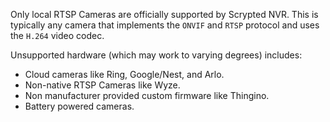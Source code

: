 
Only local RTSP Cameras are officially supported by Scrypted NVR. This is typically any camera that implements the `ONVIF` and `RTSP` protocol and uses the `H.264` video codec.

Unsupported hardware (which may work to varying degrees) includes:
  * Cloud cameras like Ring, Google/Nest, and Arlo.
  * Non-native RTSP Cameras like Wyze.
  * Non manufacturer provided custom firmware like Thingino.
  * Battery powered cameras.
